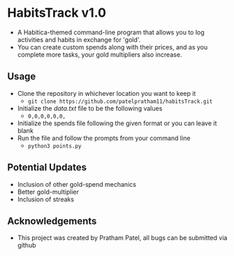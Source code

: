 # HabitsTrack v1.0
  - A Habitica-themed command-line program that allows you to log activities and habits in exchange for 'gold'.
  - You can create custom spends along with their prices, and as you complete more tasks, your gold multipliers also increase.


## Usage
  - Clone the repository in whichever location you want to keep it
    - `git clone https://github.com/patelpratham11/habitsTrack.git`
  - Initialize the *data.txt* file to be the following values
    - `0,0,0,0,0,0,`
  - Initialize the spends file following the given format or you can leave it blank
  - Run the file and follow the prompts from your command line
    - `python3 points.py`

## Potential Updates
  - Inclusion of other gold-spend mechanics
  - Better gold-multiplier
  - Inclusion of streaks

## Acknowledgements
  - This project was created by Pratham Patel, all bugs can be submitted via github
